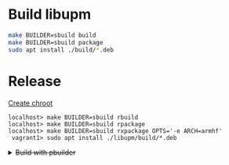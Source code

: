 # Build libupm
```sh
make BUILDER=sbuild build
make BUILDER=sbuild package
sudo apt install ./build/*.deb
```

# Release

[Create chroot](../mps/README.md#create-chroot)

```console
localhost> make BUILDER=sbuild rbuild
localhost> make BUILDER=sbuild rpackage
localhost> make BUILDER=sbuild rxpackage OPTS='-e ARCH=armhf'
 vagrant1> sudo apt install ./libupm/build/*.deb
```

<details>
  <summary><s>Build with pbuilder</s></summary>

  ```console
  localhost> cd ../hosts/debian12 && make up && cd -
  localhost> make BUILDER=pbuilder rbuild
  localhost> make BUILDER=pbuilder rpackage
  localhost> cd ../hosts/debian12
  localhost> vagrant ssh
   vagrant1> sudo apt install ./libupm/build/*.deb

  localhost> make BUILDER=pbuilder rxpackage OPTS='-e ARCH=armhf'
   vagrant1> cd ~/pbuilder/*_result
   vagrant1> python3 -m http.server
   vagrant2> cd ~/pbuilder/*_result
   vagrant2> dpkg-scanpackages . /dev/null >Packages
   vagrant2> pbuilder-dist bookworm armhf update --extrapackages 'libupm-lcd2 libupm-dev' --allow-untrusted --othermirror 'deb [allow-insecure=yes] http://localhost:8000/ ./'
  ```
</details>
